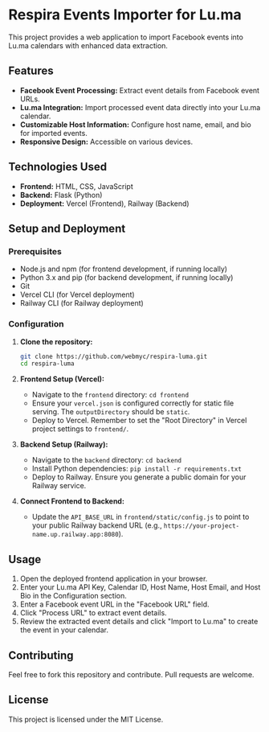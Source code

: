 # Respira Events Importer for Lu.ma

This project provides a web application to import Facebook events into Lu.ma calendars with enhanced data extraction.

## Features

- **Facebook Event Processing:** Extract event details from Facebook event URLs.
- **Lu.ma Integration:** Import processed event data directly into your Lu.ma calendar.
- **Customizable Host Information:** Configure host name, email, and bio for imported events.
- **Responsive Design:** Accessible on various devices.

## Technologies Used

- **Frontend:** HTML, CSS, JavaScript
- **Backend:** Flask (Python)
- **Deployment:** Vercel (Frontend), Railway (Backend)

## Setup and Deployment

### Prerequisites

- Node.js and npm (for frontend development, if running locally)
- Python 3.x and pip (for backend development, if running locally)
- Git
- Vercel CLI (for Vercel deployment)
- Railway CLI (for Railway deployment)

### Configuration

1.  **Clone the repository:**
    ```bash
    git clone https://github.com/webmyc/respira-luma.git
    cd respira-luma
    ```

2.  **Frontend Setup (Vercel):**
    - Navigate to the `frontend` directory: `cd frontend`
    - Ensure your `vercel.json` is configured correctly for static file serving. The `outputDirectory` should be `static`.
    - Deploy to Vercel. Remember to set the "Root Directory" in Vercel project settings to `frontend/`.

3.  **Backend Setup (Railway):**
    - Navigate to the `backend` directory: `cd backend`
    - Install Python dependencies: `pip install -r requirements.txt`
    - Deploy to Railway. Ensure you generate a public domain for your Railway service.

4.  **Connect Frontend to Backend:**
    - Update the `API_BASE_URL` in `frontend/static/config.js` to point to your public Railway backend URL (e.g., `https://your-project-name.up.railway.app:8080`).

## Usage

1.  Open the deployed frontend application in your browser.
2.  Enter your Lu.ma API Key, Calendar ID, Host Name, Host Email, and Host Bio in the Configuration section.
3.  Enter a Facebook event URL in the "Facebook URL" field.
4.  Click "Process URL" to extract event details.
5.  Review the extracted event details and click "Import to Lu.ma" to create the event in your calendar.

## Contributing

Feel free to fork this repository and contribute. Pull requests are welcome.

## License

This project is licensed under the MIT License.


